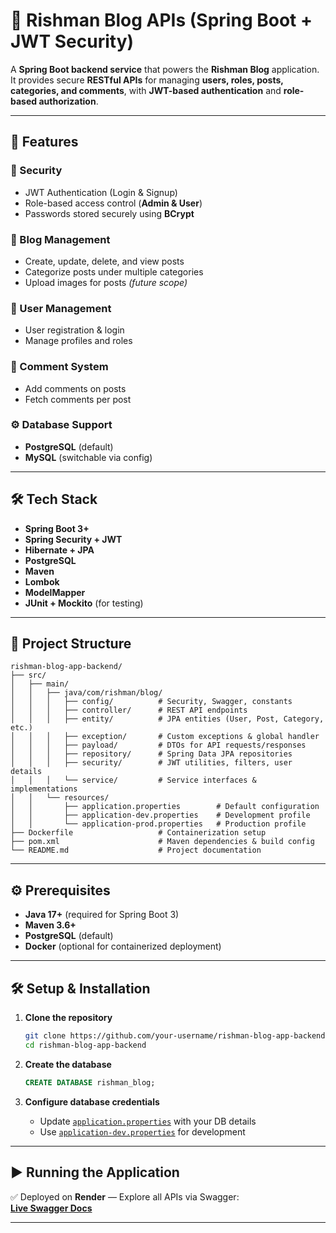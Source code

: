 # 📝 Rishman Blog APIs (Spring Boot + JWT Security)

A **Spring Boot backend service** that powers the **Rishman Blog** application.  
It provides secure **RESTful APIs** for managing **users, roles, posts, categories, and comments**, with **JWT-based authentication** and **role-based authorization**.

---

## 🚀 Features

### 🔐 Security
- JWT Authentication (Login & Signup)
- Role-based access control (**Admin & User**)
- Passwords stored securely using **BCrypt**

### 📖 Blog Management
- Create, update, delete, and view posts
- Categorize posts under multiple categories
- Upload images for posts *(future scope)*

### 👥 User Management
- User registration & login
- Manage profiles and roles

### 💬 Comment System
- Add comments on posts
- Fetch comments per post

### ⚙️ Database Support
- **PostgreSQL** (default)
- **MySQL** (switchable via config)

---

## 🛠 Tech Stack

- **Spring Boot 3+**
- **Spring Security + JWT**
- **Hibernate + JPA**
- **PostgreSQL**
- **Maven**
- **Lombok**
- **ModelMapper**
- **JUnit + Mockito** (for testing)

---

## 📂 Project Structure

```
rishman-blog-app-backend/
├── src/
│   ├── main/
│   │   ├── java/com/rishman/blog/
│   │   │   ├── config/          # Security, Swagger, constants
│   │   │   ├── controller/      # REST API endpoints
│   │   │   ├── entity/          # JPA entities (User, Post, Category, etc.)
│   │   │   ├── exception/       # Custom exceptions & global handler
│   │   │   ├── payload/         # DTOs for API requests/responses
│   │   │   ├── repository/      # Spring Data JPA repositories
│   │   │   ├── security/        # JWT utilities, filters, user details
│   │   │   └── service/         # Service interfaces & implementations
│   │   └── resources/
│   │       ├── application.properties        # Default configuration
│   │       ├── application-dev.properties    # Development profile
│   │       └── application-prod.properties   # Production profile
├── Dockerfile                   # Containerization setup
├── pom.xml                      # Maven dependencies & build config
└── README.md                    # Project documentation
```

---

## ⚙️ Prerequisites

- **Java 17+** (required for Spring Boot 3)
- **Maven 3.6+**
- **PostgreSQL** (default)
- **Docker** (optional for containerized deployment)

---

## 🛠 Setup & Installation

1. **Clone the repository**
   ```bash
   git clone https://github.com/your-username/rishman-blog-app-backend.git
   cd rishman-blog-app-backend
   ```

2. **Create the database**
   ```sql
   CREATE DATABASE rishman_blog;
   ```

3. **Configure database credentials**
   - Update [`application.properties`](src/main/resources/application.properties) with your DB details
   - Use [`application-dev.properties`](src/main/resources/application-dev.properties) for development

---

## ▶️ Running the Application

✅ Deployed on **Render** — Explore all APIs via Swagger:  
**[Live Swagger Docs](https://rishman-blog-app-backend-3.onrender.com/swagger-ui/index.html)**

---

